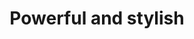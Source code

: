 ---
enable: true
title: "Powerful and stylish"
description: "Experience powerful brew monitoring that helps you change your life every day."
 
# Top-Features
topfeatures:
  - name: "Brew Overview"
    content: "A complete overview of your brewings"
    image: "/images/en/main/brew-overview.png"

  - name: "Brew details"
    content: "Get any detail you want from your brews"
    image: "/images/en/main/brew-details.png"

  - name: "Statistics"
    content: "Analyze all your brews from all time"
    image: "/images/en/main/statistics.png"

---